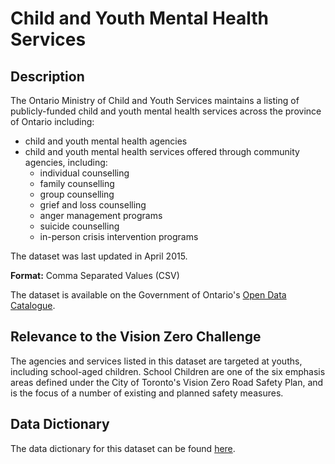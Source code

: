 # Child and Youth Mental Health Services

## Description 
The Ontario Ministry of Child and Youth Services maintains a listing of publicly-funded child and youth mental health services across the province of Ontario including:

* child and youth mental health agencies
* child and youth mental health services offered through community agencies, including:
  * individual counselling
  * family counselling
  * group counselling
  * grief and loss counselling
  * anger management programs
  * suicide counselling
  * in-person crisis intervention programs
 
The dataset was last updated in April 2015.

**Format:** Comma Separated Values (CSV)

The dataset is available on the Government of Ontario's [Open Data Catalogue](https://www.ontario.ca/data/child-and-youth-mental-health-services).

## Relevance to the Vision Zero Challenge 
The agencies and services listed in this dataset are targeted at youths, including school-aged children. School Children are one of the six emphasis areas defined under the City of Toronto's Vision Zero Road Safety Plan, and is the focus of a number of existing and planned safety measures.

## Data Dictionary 
The data dictionary for this dataset can be found [here](https://files.ontario.ca/cymh_services_data_dictionary_may_2016_0.xlsx).
